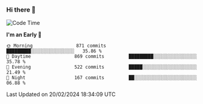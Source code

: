 ### Hi there 👋
<!--START_SECTION:waka-->
![Code Time](http://img.shields.io/badge/Code%20Time-444%20hrs%2016%20mins-blue)

**I'm an Early 🐤** 

```text
🌞 Morning                871 commits         █████████░░░░░░░░░░░░░░░░   35.86 % 
🌆 Daytime                869 commits         █████████░░░░░░░░░░░░░░░░   35.78 % 
🌃 Evening                522 commits         █████░░░░░░░░░░░░░░░░░░░░   21.49 % 
🌙 Night                  167 commits         ██░░░░░░░░░░░░░░░░░░░░░░░   06.88 % 
```



 Last Updated on 20/02/2024 18:34:09 UTC
<!--END_SECTION:waka-->

<!--
**BrianCurliss/BrianCurliss** is a ✨ _special_ ✨ repository because its `README.md` (this file) appears on your GitHub profile.

Here are some ideas to get you started:

- 🔭 I’m currently working on ...
- 🌱 I’m currently learning ...
- 👯 I’m looking to collaborate on ...
- 🤔 I’m looking for help with ...
- 💬 Ask me about ...
- 📫 How to reach me: ...
- 😄 Pronouns: ...
- ⚡ Fun fact: ...
-->
